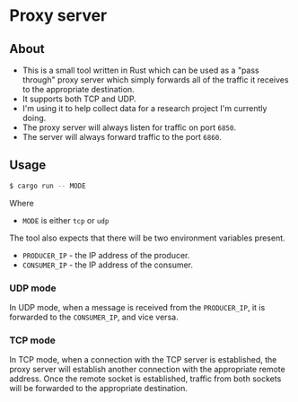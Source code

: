 # Proxy server

## About

+ This is a small tool written in Rust which can be used as a "pass through" proxy server which simply forwards all of the traffic it receives to the appropriate destination.
+ It supports both TCP and UDP.
+ I'm using it to help collect data for a research project I'm currently doing.
+ The proxy server will always listen for traffic on port `6850`.
+ The server will always forward traffic to the port `6860`.

## Usage

```bash
$ cargo run -- MODE
```

Where

+ `MODE` is either `tcp` or `udp`

The tool also expects that there will be two environment variables present.

+ `PRODUCER_IP` - the IP address of the producer.
+ `CONSUMER_IP` - the IP address of the consumer.

### UDP mode

In UDP mode, when a message is received from the `PRODUCER_IP`, it is forwarded to the `CONSUMER_IP`, and vice versa.

### TCP mode

In TCP mode, when a connection with the TCP server is established, the proxy server will establish another connection with the appropriate remote address. Once the remote socket is established, traffic from both sockets will be forwarded to the appropriate destination.
